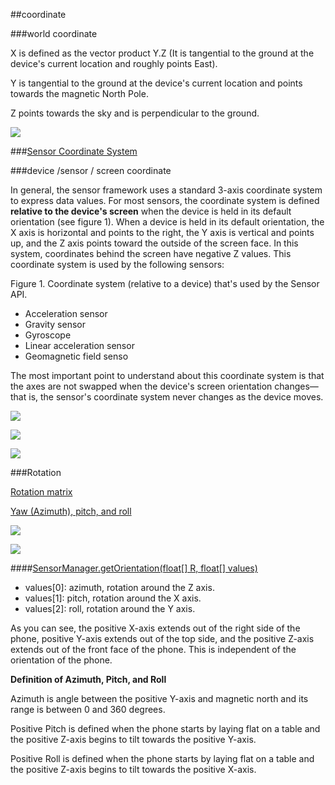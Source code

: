 ##coordinate 

###world coordinate 

X is defined as the vector product Y.Z (It is tangential to the ground at the device's current location and roughly points East).

Y is tangential to the ground at the device's current location and points towards the magnetic North Pole.

Z points towards the sky and is perpendicular to the ground.

![](http://developer.android.com/images/axis_globe.png)

###[Sensor Coordinate System](http://developer.android.com/guide/topics/sensors/sensors_overview.html#sensors-coords)



###device /sensor / screen coordinate

In general, the sensor framework uses a standard 3-axis coordinate system to express data values. For most sensors, the coordinate system is defined **relative to the device's screen** when the device is held in its default orientation (see figure 1). When a device is held in its default orientation, the X axis is horizontal and points to the right, the Y axis is vertical and points up, and the Z axis points toward the outside of the screen face. In this system, coordinates behind the screen have negative Z values. This coordinate system is used by the following sensors:

Figure 1. Coordinate system (relative to a device) that's used by the Sensor API.

* Acceleration sensor
* Gravity sensor
* Gyroscope
* Linear acceleration sensor
* Geomagnetic field senso


The most important point to understand about this coordinate system is that the axes are not swapped when the device's screen orientation changes—that is, the sensor's coordinate system never changes as the device moves.

![](http://developer.android.com/images/axis_device.png)


![](http://4.bp.blogspot.com/-U3qaOUbRnls/Uzc9zPcPN2I/AAAAAAAAAU4/nzMr6luhpos/s400/figureA.png)

![](http://1.bp.blogspot.com/-VzDbsjPgcdc/Uzc9RHJEAHI/AAAAAAAAAJc/V2IBmzhXNXY/s1600/FigureB.png)


###Rotation

[Rotation matrix](http://en.wikipedia.org/wiki/Rotation_matrix)

[ Yaw (Azimuth), pitch, and roll](http://en.wikipedia.org/wiki/Aircraft_principal_axes)

![](http://upload.wikimedia.org/wikipedia/commons/thumb/c/c1/Yaw_Axis_Corrected.svg/319px-Yaw_Axis_Corrected.svg.png)

![](http://www.mathworks.com/matlabcentral/fileexchange/40876-android-sensor-support-from-matlab--r2013a--r2013b-/content/sensorgroup/Examples/html/Figure1.jpg)


####[SensorManager.getOrientation(float[] R, float[] values)](http://developer.android.com/reference/android/hardware/SensorManager.html)

* values[0]: azimuth, rotation around the Z axis.
* values[1]: pitch, rotation around the X axis.
* values[2]: roll, rotation around the Y axis.

As you can see, the positive X-axis extends out of the right side of the phone, positive Y-axis extends out of the top side, and the positive Z-axis extends out of the front face of the phone. This is independent of the orientation of the phone.

**Definition of Azimuth, Pitch, and Roll**

Azimuth is angle between the positive Y-axis and magnetic north and its range is between 0 and 360 degrees.

Positive Pitch is defined when the phone starts by laying flat on a table and the positive Z-axis begins to tilt towards the positive Y-axis.

Positive Roll is defined when the phone starts by laying flat on a table and the positive Z-axis begins to tilt towards the positive X-axis.





